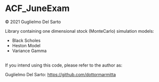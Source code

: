 # ACF_JuneExam
© 2021 Guglielmo Del Sarto

Library containing one dimensional stock (MonteCarlo) simulation models:
- Black Scholes
- Heston Model
- Variance Gamma

<br>
If you intend using this code, please refer to the author as:

Guglielmo Del Sarto: https://github.com/dottormarmitta
